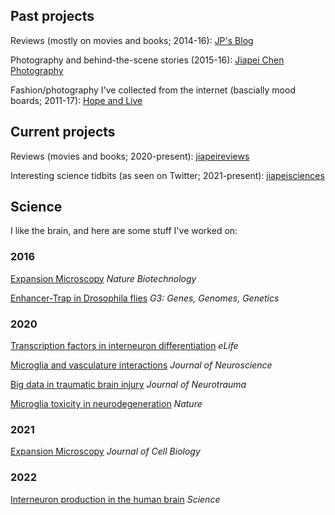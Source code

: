 ## Past projects
Reviews (mostly on movies and books; 2014-16): [JP's Blog](https://odetosleep.wordpress.com/)

Photography and behind-the-scene stories (2015-16): [Jiapei Chen Photography](https://jiapeichenphotography.weebly.com/)

Fashion/photography I've collected from the internet (bascially mood boards; 2011-17): [Hope and Live](https://hopeandlive.wordpress.com/)

## Current projects
Reviews (movies and books; 2020-present): [jiapeireviews](https://www.instagram.com/jiapeireviews/)

Interesting science tidbits (as seen on Twitter; 2021-present): [jiapeisciences](https://www.instagram.com/jiapeisciences/)

## Science
I like the brain, and here are some stuff I've worked on:

### 2016
[Expansion Microscopy](https://www.nature.com/articles/nbt.3641) _Nature Biotechnology_

[Enhancer-Trap in Drosophila flies](https://academic.oup.com/g3journal/article/6/10/3017/6032519?login=true) _G3: Genes, Genomes, Genetics_

### 2020
[Transcription factors in interneuron differentiation](https://elifesciences.org/articles/54903) _eLife_

[Microglia and vasculature interactions](https://www.jneurosci.org/content/40/34/6503.abstract) _Journal of Neuroscience_

[Big data in traumatic brain injury](https://www.liebertpub.com/doi/full/10.1089/neu.2018.6192) _Journal of Neurotrauma_

[Microglia toxicity in neurodegeneration](https://www.nature.com/articles/s41586-020-2709-7) _Nature_

### 2021
[Expansion Microscopy](https://rupress.org/jcb/article/220/9/e202105067/212454/Label-retention-expansion-microscopyLabel) _Journal of Cell Biology_

### 2022
[Interneuron production in the human brain](https://www.science.org/doi/abs/10.1126/science.abk2346) _Science_

